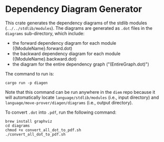 # Dependency Diagram Generator

This crate generates the dependency diagrams of the stdlib modules (`../../stdlib/modules`). The diagrams are generated as `.dot` files in the `diagrams` sub-directory, which include:
* the forward dependency diagram for each module ({ModuleName}.forward.dot)
* the backward dependency diagram for each module ({ModuleName}.backward.dot)
* the diagram for the entire dependency graph ("(EntireGraph.dot)")

The command to run is:
```
cargo run -p diagen
```
Note that this command can be run anywhere in the `diem` repo because it will automatically locate `language/stdlib/modules` (i.e., input directory) and `language/move-prover/diagen/diagrams` (i.e., output directory).

To convert `.dot` into `.pdf`, run the following command:
```
brew install graphviz
cd diagrams
chmod +x convert_all_dot_to_pdf.sh
./convert_all_dot_to_pdf.sh
```
